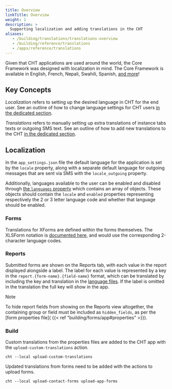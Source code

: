 ```yaml
---
title: Overview
linkTitle: Overview
weight: 1
description: >
  Supporting localization and adding translations in the CHT
aliases:
   - /building/translations/translations-overview
   - /building/reference/translations
   - /apps/reference/translations
---
```


Given that CHT applications are used around the world, the Core Framework was designed with localization in mind. The Core Framework is available in English, French, Nepali, Swahili, Spanish, [and more](/community/contributing/translations)!

## Key Concepts

*Localization* refers to setting up the desired language in CHT for the end user. See an outline of how to change language settings for CHT users [in the dedicated section](#localization).

*Translations* refers to manually setting up extra translations of instance tabs texts or outgoing SMS text. See an outline of how to add new translations to the CHT [in the dedicated section](/building/translations/localizing).

## Localization
In the `app_settings.json` file the default language for the application is set by the `locale` property, along with a separate default language for outgoing messages that are sent via SMS with the `locale_outgoing` property.  

Additionally, languages available to the user can be enabled and disabled through [the `languages` property](/building/reference/app-settings#app_settingsjson) which contains an array of objects. These objects should contain the `locale` and `enabled` properties representing respectively the 2 or 3 letter language code and whether that language should be enabled.

### Forms
Translations for XForms are defined within the forms themselves. The XLSForm notation is [documented here](http://xlsform.org/en/#multiple-language-support), and would use the corresponding 2-character language codes.

### Reports

Submitted forms are shown on the Reports tab, with each value in the report displayed alongside a label. The label for each value is represented by a key in the `report.{form-name}.{field-name}` format, which can be translated by including the key and translation in the [language files](/#translations). If the label is omitted in the translation the full key will show in the app.

> [!NOTE]
> To hide report fields from showing on the Reports view altogether, the containing group or field must be included as `hidden_fields`, as per the [form properties file]( {{< ref "building/forms/app#properties" >}}).

### Build 

Custom translations from the properties files are added to the CHT app with the `upload-custom-translations` action.

```shell
cht --local upload-custom-translations
```
    
Updated translations from forms need to be added with the actions to upload forms.

```shell
cht --local upload-contact-forms upload-app-forms
```
